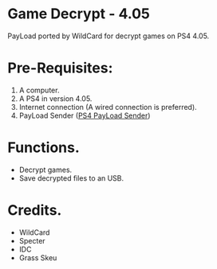 # Game Decrypt - 4.05
PayLoad ported by WildCard for decrypt games on PS4 4.05.

# Pre-Requisites:
1. A computer. 
2. A PS4 in version 4.05.
3. Internet connection (A wired connection is preferred).
4. PayLoad Sender ([PS4 PayLoad Sender](https://mega.nz/#!5CxAnIYC!1dMlvqoeUFG4_ZQaRdwjl2rxLh7YrNTEuDDcHttncQs))

# Functions.
- Decrypt games.
- Save decrypted files to an USB.

# Credits.

- WildCard
- Specter
- IDC
- Grass Skeu

